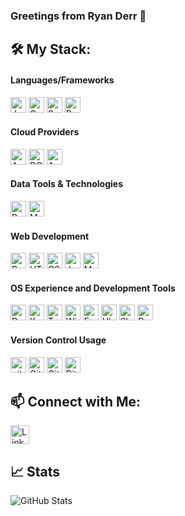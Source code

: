 ### Greetings from Ryan Derr 👋
## 🛠️ My Stack:
#### Languages/Frameworks
<p>
 <img alt="Java" src="https://img.shields.io/badge/Java-ED8B00?style=for-the-badge&logo=java&logoColor=white" height="25px"/>
 <img alt="GO" src="https://img.shields.io/badge/go-%2300ADD8.svg?style=for-the-badge&logo=go&logoColor=white" height="25px"/>
 <img alt="Spring" src="https://img.shields.io/badge/spring-%236DB33F.svg?style=for-the-badge&logo=spring&logoColor=white" height="25px"/>
 <img alt="Python" src="https://img.shields.io/badge/Python-14354C?style=for-the-badge&logo=python&logoColor=white" height="25px"/>
</p>

#### Cloud Providers
<p>
 <img alt="Azure" src="https://img.shields.io/badge/azure-%230072C6.svg?style=for-the-badge&logo=microsoftazure&logoColor=white" height="25px"/>
 <img alt="DO" src="https://img.shields.io/badge/DigitalOcean-%230167ff.svg?style=for-the-badge&logo=digitalOcean&logoColor=white" height="25px"/>
 <img alt="AWS" src="https://img.shields.io/badge/AWS-%23FF9900.svg?style=for-the-badge&logo=amazon-aws&logoColor=white" height="25px"/>
</p>

#### Data Tools & Technologies 
<p>
 <img alt="Postgresql" src="https://img.shields.io/badge/postgres-%23316192.svg?style=for-the-badge&logo=postgresql&logoColor=white" height="25px"/>
 <img alt="MySQL" src="https://img.shields.io/badge/MySQL-005C84?style=for-the-badge&logo=mysql&logoColor=white" height="25px"/>
</p>

#### Web Development 
<p>
 <img alt="React" src="https://img.shields.io/badge/-ReactJs-61DAFB?logo=react&logoColor=white&style=for-the-badge" height="25px"/>
 <img alt="HTML5" src="https://img.shields.io/badge/HTML5-E34F26?style=for-the-badge&logo=html5&logoColor=white" height="25px"/>
 <img alt="CSS" src="https://img.shields.io/badge/CSS3-1572B6?style=for-the-badge&logo=css3&logoColor=white" height="25px"/>
 <img alt="JavaScript" src="https://img.shields.io/badge/JavaScript-323330?style=for-the-badge&logo=javascript&logoColor=F7DF1E" height="25px"/>
 <img alt="MD" src="https://img.shields.io/badge/Markdown-000000?style=for-the-badge&logo=markdown&logoColor=white" height="25px"/>
</p>

#### OS Experience and Development Tools
<p>
 <img alt="Docker" src="https://img.shields.io/badge/Docker-2CA5E0?style=for-the-badge&logo=docker&logoColor=white" height="25px"/>
 <img alt="Kubernetes" src="https://img.shields.io/badge/kubernetes-%23326ce5.svg?style=for-the-badge&logo=kubernetes&logoColor=white" height="25px"/>
 <img alt="Terraform" src="https://img.shields.io/badge/terraform-%235835CC.svg?style=for-the-badge&logo=terraform&logoColor=white" height="25px"/>
 <img alt="Windows" src="https://img.shields.io/badge/Windows-0078D6?style=for-the-badge&logo=windows&logoColor=white" height="25px"/>
 <img alt="Fedora" src="https://img.shields.io/badge/Fedora-294172?style=for-the-badge&logo=fedora&logoColor=white" height="25px"/>
 <img alt="Ubuntu" src="https://img.shields.io/badge/Ubuntu-E95420?style=for-the-badge&logo=ubuntu&logoColor=white" height="25px"/>
 <img alt="Shell Script" src="https://img.shields.io/badge/Shell_Script-121011?style=for-the-badge&logo=gnu-bash&logoColor=white" height="25px"/>
 <img alt="Power Shell" src="https://img.shields.io/badge/PowerShell-5391FE?style=for-the-badge&logo=PowerShell&logoColor=white" height="25px"/>
</p>

#### Version Control Usage
<p>
 <img alt="git" src="https://img.shields.io/badge/-Git-F05032?style=flat-square&logo=git&logoColor=white" height="25px"/>
 <img alt="GitHub" src="https://img.shields.io/badge/GitHub-100000?style=for-the-badge&logo=github&logoColor=white" height="25px"/>
 <img alt="GitLab" src="https://img.shields.io/badge/GitLab-330F63?style=for-the-badge&logo=gitlab&logoColor=white" height="25px"/>
 <img alt="Bitbucket" src="https://img.shields.io/badge/Bitbucket-330F63?style=for-the-badge&logo=bitbucket&logoColor=white" height="25px"/>
</p>

## 📫 Connect with Me: 
<p>
<a href="https://www.linkedin.com/in/james-derr/" target="_blank"><img alt="LinkedIn" src="https://img.shields.io/badge/linkedin-%230077B5.svg?&style=for-the-badge&logo=linkedin&logoColor=white"  height="30px"/></a>
</p>

## 📈 Stats
<p>
 <img alt="GitHub Stats" src="https://github-readme-stats.vercel.app/api?username=RyanDerr&theme=blue-green"/>
</p>

